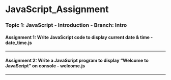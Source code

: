 # JavaScript_Assignment

### Topic 1: JavaScript - Introduction  - Branch: Intro

 #### Assignment 1: Write JavaScript code to display current date & time - date_time.js
  ------
 #### Assignment 2: Write a JavaScript program to display “Welcome to JavaScript” on console - welcome.js
 ------
